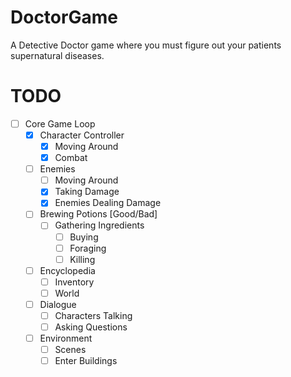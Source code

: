 # DoctorGame
A Detective Doctor game where you must figure out your patients supernatural diseases.

# TODO
- [ ] Core Game Loop
  - [x] Character Controller
    - [x] Moving Around
    - [x] Combat
  - [ ] Enemies
    - [ ] Moving Around
    - [x] Taking Damage
    - [x] Enemies Dealing Damage
  - [ ] Brewing Potions [Good/Bad]
    - [ ] Gathering Ingredients
      - [ ] Buying
      - [ ] Foraging
      - [ ] Killing
  - [ ] Encyclopedia
    - [ ] Inventory
    - [ ] World
  - [ ] Dialogue
    - [ ] Characters Talking
    - [ ] Asking Questions
  - [ ] Environment
    - [ ] Scenes
    - [ ] Enter Buildings
